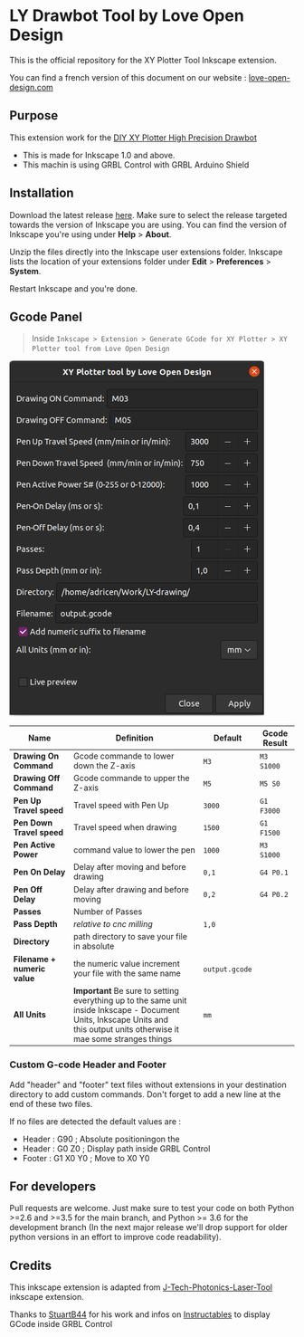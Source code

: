 # LY Drawbot Tool by Love Open Design

This is the official repository for the XY Plotter Tool Inkscape extension.

You can find a french version of this document on our website : [love-open-design.com](https://love-open-design.com/laboratoire/xy-plotter-tool-par-love-open-design/)

## Purpose

This extension work for the [DIY XY Plotter High Precision Drawbot](https://www.aliexpress.com/item/32917861259.html?spm=a2g0s.9042311.0.0.3d9f6c37xpT5iS)

* This is made for Inkscape 1.0 and above.
* This machin is using GRBL Control with GRBL Arduino Shield

## Installation

Download the latest release [here](https://github.com/love-open-design/XY-Plotter-Tool-by-LOD/release). Make sure to select the release targeted towards the version of Inkscape you are using. You can find the version of Inkscape you're using under **Help** > **About**.

Unzip the files directly into the Inkscape user extensions folder. Inkscape lists the location of your extensions folder under **Edit** > **Preferences** > **System**.

Restart Inkscape and you're done.

## Gcode Panel

> Inside `Inkscape > Extension > Generate GCode for XY Plotter > XY Plotter tool from Love Open Design`

![XY Plotter tool panel](img/GcodePanelByLOD.jpeg)

| Name | Definition | Default | Gcode Result |
|---|---| --- | --- |
| **Drawing On Command** | Gcode commande to lower down the Z-axis | `M3` | `M3 S1000` |
| **Drawing Off Command** | Gcode commande to upper the Z-axis | `M5` | `M5 S0` |
| **Pen Up Travel speed** | Travel speed with Pen Up | `3000` | `G1 F3000` |
| **Pen Down Travel speed** | Travel speed when drawing | `1500` | `G1 F1500` |
| **Pen Active Power** | command value to lower the pen | `1000` | `M3 S1000` |
| **Pen On Delay** | Delay after moving and before drawing | `0,1` | `G4 P0.1` |
| **Pen Off Delay** | Delay after drawing and before moving | `0,2` | `G4 P0.2` |
| **Passes** | Number of Passes | | |
| **Pass Depth** | *relative to cnc milling* | `1,0` | |
| **Directory** | path directory to save your file in absolute | | |
| **Filename + numeric value** | the numeric value increment your file with the same name | `output.gcode` | |
| **All Units** | **Important** Be sure to setting everything up to the same unit inside Inkscape - Document Units, Inkscape Units and </br>this output units otherwise it mae some stranges things | `mm` | |

### Custom G-code Header and Footer

Add "header" and "footer" text files without extensions in your destination directory to add custom commands. Don't forget to add a new line at the end of these two files.

If no files are detected the default values are :
- Header : G90 ; Absolute positioningon the
- Header : G0 Z0 ; Display path inside GRBL Control
- Footer : G1 X0 Y0 ; Move to X0 Y0

## For developers

Pull requests are welcome. Just make sure to test your code on both Python >=2.6 and >=3.5 for the main branch, and Python >= 3.6 for the development branch (In the next major release we'll drop support for older python versions in an effort to improve code readability).

## Credits

This inkscape extension is adapted from [J-Tech-Photonics-Laser-Tool](https://github.com/JTechPhotonics/J-Tech-Photonics-Laser-Tool) inkscape extension.

Thanks to [StuartB44](https://www.instructables.com/member/StuartB44/) for his work and infos on [Instructables](https://www.instructables.com/Fix-for-Image-Not-Showing-in-GRBLControl/) to display GCode inside GRBL Control
